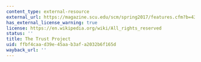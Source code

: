 ```yaml
---
content_type: external-resource
external_url: https://magazine.scu.edu/scm/spring2017/features.cfm?b=439&c=24065
has_external_license_warning: true
license: https://en.wikipedia.org/wiki/All_rights_reserved
status: ''
title: The Trust Project
uid: ffbf4caa-d39e-45aa-b3af-a2032b6f165d
wayback_url: ''
---
```

